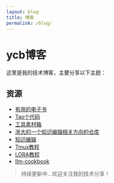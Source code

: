```yaml
---
layout: blog
title: 博客
permalink: /blog/
---
```

# ycb博客

这里是我的技术博客，主要分享以下主题：

## 资源

- [有用的电子书](https://github.com/ssskeyi/csbook)
- [Tao个代码](https://github.com/ssskeyi/TaoTao)
- [工具素材箱](https://qcneoyy8rlww.feishu.cn/docx/QJR8dh9pOos6Jsxom35cVUl5n2d)
- [浙大的一个知识编辑相关方向的仓库]([https://github.com/zjunlp/KnowledgeEditin](https://github.com/zjunlp/KnowledgeEditin))
- [知识编辑]([https://github.com/datawhalechina/learn-nlp-with-transformers](https://github.com/datawhalechina/learn-nlp-with-transformers))
- [Tmux教程]([https://www.ruanyifeng.com/blog/2019/10/tmux.html](https://www.ruanyifeng.com/blog/2019/10/tmux.html))
- [LORA教程](https://mp.weixin.qq.com/s/YGE6YYir9WnF8WUQTu3_7w)
- [llm-cookbook](https://github.com/datawhalechina/llm-cookbook)

> 持续更新中...欢迎关注我的技术分享！
